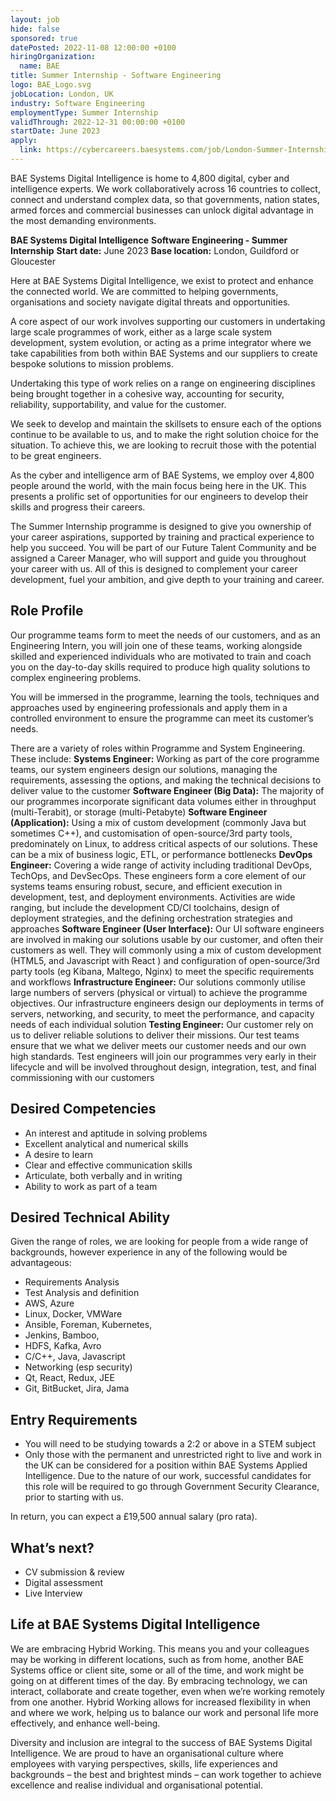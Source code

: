 ```yaml
---
layout: job
hide: false
sponsored: true
datePosted: 2022-11-08 12:00:00 +0100
hiringOrganization:
  name: BAE
title: Summer Internship - Software Engineering
logo: BAE_Logo.svg
jobLocation: London, UK
industry: Software Engineering
employmentType: Summer Internship 
validThrough: 2022-12-31 00:00:00 +0100
startDate: June 2023
apply:
  link: https://cybercareers.baesystems.com/job/London-Summer-Internship-Software-Engineering-June-2023/858470401/
---
```


BAE Systems Digital Intelligence is home to 4,800 digital, cyber and intelligence experts. We work collaboratively across 16 countries to collect, connect and understand complex data, so that governments, nation states, armed forces and commercial businesses can unlock digital advantage in the most demanding environments.

**BAE Systems Digital Intelligence**
**Software Engineering - Summer Internship**
**Start date:** June 2023
**Base location:** London, Guildford or Gloucester

Here at BAE Systems Digital Intelligence, we exist to protect and enhance the connected world. We are committed to helping governments, organisations and society navigate digital threats and opportunities.

A core aspect of our work involves supporting our customers in undertaking large scale programmes of work, either as a large scale system development, system evolution, or acting as a prime integrator where we take capabilities from both within BAE Systems and our suppliers to create bespoke solutions to mission problems.

Undertaking this type of work relies on a range on engineering disciplines being brought together in a cohesive way, accounting for security, reliability, supportability, and value for the customer.

We seek to develop and maintain the skillsets to ensure each of the options continue to be available to us, and to make the right solution choice for the situation. To achieve this, we are looking to recruit those with the potential to be great engineers.

As the cyber and intelligence arm of BAE Systems, we employ over 4,800 people around the world, with the main focus being here in the UK. This presents a prolific set of opportunities for our engineers to develop their skills and progress their careers.

The Summer Internship programme is designed to give you ownership of your career aspirations, supported by training and practical experience to help you succeed. You will be part of our Future Talent Community and be assigned a Career Manager, who will support and guide you throughout your career with us. All of this is designed to complement your career development, fuel your ambition, and give depth to your training and career.

## Role Profile
Our programme teams form to meet the needs of our customers, and as an Engineering Intern, you will join one of these teams, working alongside skilled and experienced individuals who are motivated to train and coach you on the day-to-day skills required to produce high quality solutions to complex engineering problems.

You will be immersed in the programme, learning the tools, techniques and approaches used by engineering professionals and apply them in a controlled environment to ensure the programme can meet its customer’s needs.

There are a variety of roles within Programme and System Engineering. These include:
**Systems Engineer:** Working as part of the core programme teams, our system engineers design our solutions, managing the requirements, assessing the options, and making the technical decisions to deliver value to the customer
**Software Engineer (Big Data):** The majority of our programmes incorporate significant data volumes either in throughput (multi-Terabit), or storage (multi-Petabyte)
**Software Engineer (Application):** Using a mix of custom development (commonly Java but sometimes C++), and customisation of open-source/3rd party tools, predominately on Linux, to address critical aspects of our solutions. These can be a mix of business logic, ETL, or performance bottlenecks
**DevOps Engineer:** Covering a wide range of activity including traditional DevOps, TechOps, and DevSecOps. These engineers form a core element of our systems teams ensuring robust, secure, and efficient execution in development, test, and deployment environments. Activities are wide ranging, but include the development CD/CI toolchains, design of deployment strategies, and the defining orchestration strategies and approaches
**Software Engineer (User Interface):** Our UI software engineers are involved in making our solutions usable by our customer, and often their customers as well. They will commonly using a mix of custom development (HTML5, and Javascript with React ) and configuration of open-source/3rd party tools (eg Kibana, Maltego, Nginx) to meet the specific requirements and workflows
**Infrastructure Engineer:** Our solutions commonly utilise large numbers of servers (physical or virtual) to achieve the programme objectives. Our infrastructure engineers design our deployments in terms of servers, networking, and security, to meet the performance, and capacity needs of each individual solution
**Testing Engineer:** Our customer rely on us to deliver reliable solutions to deliver their missions. Our test teams ensure that we what we deliver meets our customer needs and our own high standards. Test engineers will join our programmes very early in their lifecycle and will be involved throughout design, integration, test, and final commissioning with our customers

## Desired Competencies
- An interest and aptitude in solving problems
- Excellent analytical and numerical skills
- A desire to learn
- Clear and effective communication skills
- Articulate, both verbally and in writing
- Ability to work as part of a team

##  Desired Technical Ability
Given the range of roles, we are looking for people from a wide range of backgrounds, however experience in any of the following would be advantageous:
- Requirements Analysis
- Test Analysis and definition
- AWS, Azure
- Linux, Docker, VMWare
- Ansible, Foreman, Kubernetes,
- Jenkins, Bamboo,
- HDFS, Kafka, Avro
- C/C++, Java, Javascript
- Networking (esp security)
- Qt, React, Redux, JEE
- Git, BitBucket, Jira, Jama

## Entry Requirements
- You will need to be studying towards a 2:2 or above in a STEM subject
- Only those with the permanent and unrestricted right to live and work in the UK can be considered for a position within BAE Systems Applied Intelligence. Due to the nature of our work, successful candidates for this role will be required to go through Government Security Clearance, prior to starting with us.

In return, you can expect a £19,500 annual salary (pro rata).

## What’s next?
- CV submission & review
- Digital assessment
- Live Interview

## Life at BAE Systems Digital Intelligence 
We are embracing Hybrid Working. This means you and your colleagues may be working in different locations, such as from home, another BAE Systems office or client site, some or all of the time, and work might be going on at different times of the day. By embracing technology, we can interact, collaborate and create together, even when we’re working remotely from one another. Hybrid Working allows for increased flexibility in when and where we work, helping us to balance our work and personal life more effectively, and enhance well-being.

Diversity and inclusion are integral to the success of BAE Systems Digital Intelligence. We are proud to have an organisational culture where employees with varying perspectives, skills, life experiences and backgrounds – the best and brightest minds – can work together to achieve excellence and realise individual and organisational potential. 